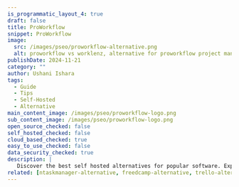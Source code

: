 ```yaml
---
is_programmatic_layout_4: true
draft: false
title: ProWorkflow
snippet: ProWorkflow
image:
  src: /images/pseo/proworkflow-alternative.png
  alt: proworkflow vs worklenz, alternative for proworkflow project managemet tool, task management, resource management, productivity, self-hosted
publishDate: 2024-11-21
category: ""
author: Ushani Ishara
tags:
  - Guide
  - Tips
  - Self-Hosted
  - Alternative
main_content_image: /images/pseo/proworkflow-logo.png
sub_content_image: /images/pseo/proworkflow-logo.png
open_source_checked: false
self_hosted_checked: false
cloud_based_checked: true
easy_to_use_checked: false
data_security_checked: true
description: |
   Discover the best self hosted alternatives for popular software. Explore our comprehensive guides and find the perfect solution for your needs today.
related: [ntaskmanager-alternative, freedcamp-alternative, trello-alternative, jira-alternative]
---
```

